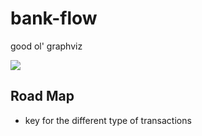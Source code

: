 # bank-flow

good ol' graphviz

<img src="https://cdn.rawgit.com/TAQ2/bank-flow/master/diagram.svg" />

## Road Map

* key for the different type of transactions
